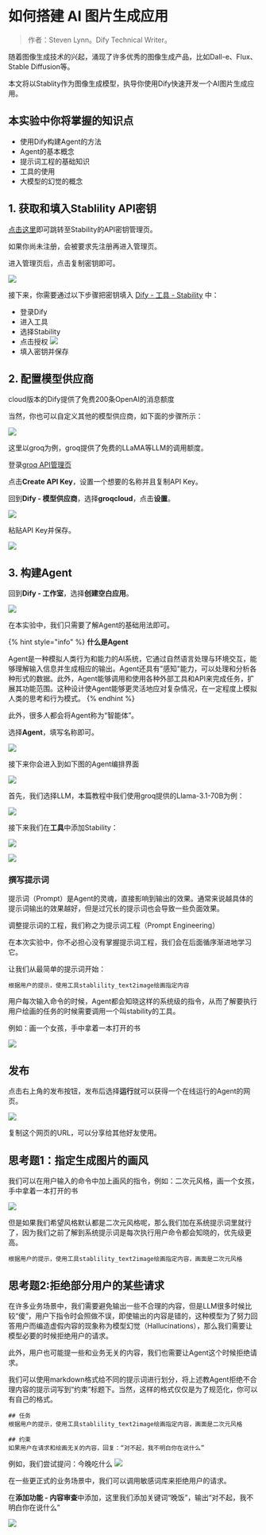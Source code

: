 # 如何搭建 AI 图片生成应用

> 作者：Steven Lynn。Dify Technical Writer。

随着图像生成技术的兴起，涌现了许多优秀的图像生成产品，比如Dall-e、Flux、Stable Diffusion等。

本文将以Stablity作为图像生成模型，执导你使用Dify快速开发一个AI图片生成应用。

## 本实验中你将掌握的知识点

- 使用Dify构建Agent的方法
- Agent的基本概念
- 提示词工程的基础知识
- 工具的使用
- 大模型的幻觉的概念

## 1. 获取和填入Stablility API密钥

[点击这里](https://platform.stability.ai/account/keys)即可跳转至Stability的API密钥管理页。

如果你尚未注册，会被要求先注册再进入管理页。

进入管理页后，点击复制密钥即可。

![](../../img/workshop/build-ai-image-generation-app-1.png)

接下来，你需要通过以下步骤把密钥填入 [Dify - 工具 - Stability](https://cloud.dify.ai/tools) 中：

- 登录Dify
- 进入工具
- 选择Stability
- 点击授权
![](../../img/workshop/build-ai-image-generation-app-2.png)
- 填入密钥并保存

## 2. 配置模型供应商

cloud版本的Dify提供了免费200条OpenAI的消息额度

当然，你也可以自定义其他的模型供应商，如下面的步骤所示：

![](../../img/workshop/build-ai-image-generation-app-3.png)

这里以groq为例，groq提供了免费的LLaMA等LLM的调用额度。

登录[groq API管理页](https://console.groq.com/keys)

点击**Create API Key**，设置一个想要的名称并且复制API Key。

回到**Dify - 模型供应商**，选择**groqcloud**，点击**设置**。

![](../../img/workshop/build-ai-image-generation-app-4.png)

粘贴API Key并保存。

![](../../img/workshop/build-ai-image-generation-app-5.png)

## 3. 构建Agent

回到**Dify - 工作室**，选择**创建空白应用**。

![](../../img/workshop/build-ai-image-generation-app-6.png)

在本实验中，我们只需要了解Agent的基础用法即可。

{% hint style="info" %}
**什么是Agent**

Agent是一种模拟人类行为和能力的AI系统，它通过自然语言处理与环境交互，能够理解输入信息并生成相应的输出。Agent还具有"感知"能力，可以处理和分析各种形式的数据。此外，Agent能够调用和使用各种外部工具和API来完成任务，扩展其功能范围。这种设计使Agent能够更灵活地应对复杂情况，在一定程度上模拟人类的思考和行为模式。
{% endhint %}

此外，很多人都会将Agent称为“智能体”。

选择**Agent**，填写名称即可。

![](../../img/workshop/build-ai-image-generation-app-7.png)

接下来你会进入到如下图的Agent编排界面

![](../../img/workshop/build-ai-image-generation-app-8.png)

首先，我们选择LLM，本篇教程中我们使用groq提供的Llama-3.1-70B为例：

![](../../img/workshop/build-ai-image-generation-app-9.png)

接下来我们在**工具**中添加Stability：

![](../../img/workshop/build-ai-image-generation-app-10.png)

![](../../img/workshop/build-ai-image-generation-app-11.png)

### 撰写提示词

提示词（Prompt）是Agent的灵魂，直接影响到输出的效果。通常来说越具体的提示词输出的效果越好，但是过冗长的提示词也会导致一些负面效果。

调整提示词的工程，我们称之为提示词工程（Prompt Engineering）

在本次实验中，你不必担心没有掌握提示词工程，我们会在后面循序渐进地学习它。

让我们从最简单的提示词开始：

```
根据用户的提示，使用工具stablility_text2image绘画指定内容
```

用户每次输入命令的时候，Agent都会知晓这样的系统级的指令，从而了解要执行用户绘画的任务的时候需要调用一个叫stability的工具。

例如：画一个女孩，手中拿着一本打开的书

![](../../img/workshop/build-ai-image-generation-app-12.png)

## 发布

点击右上角的发布按钮，发布后选择**运行**就可以获得一个在线运行的Agent的网页。

![](../../img/workshop/build-ai-image-generation-app-13.png)

复制这个网页的URL，可以分享给其他好友使用。

## 思考题1：指定生成图片的画风

我们可以在用户输入的命令中加上画风的指令，例如：二次元风格，画一个女孩，手中拿着一本打开的书

![](../../img/workshop/build-ai-image-generation-app-13.png)

但是如果我们希望风格默认都是二次元风格呢，那么我们加在系统提示词里就行了，因为我们之前了解到系统提示词是每次执行用户命令都会知晓的，优先级更高。

```
根据用户的提示，使用工具stablility_text2image绘画指定内容，画面是二次元风格
```

## 思考题2:拒绝部分用户的某些请求

在许多业务场景中，我们需要避免输出一些不合理的内容，但是LLM很多时候比较“傻”，用户下指令时会照做不误，即使输出的内容是错的，这种模型为了努力回答用户而编造虚假内容的现象称为模型幻觉（Hallucinations），那么我们需要让模型必要的时候拒绝用户的请求。

此外，用户也可能提一些和业务无关的内容，我们也需要让Agent这个时候拒绝请求。

我们可以使用markdown格式给不同的提示词进行划分，将上述教Agent拒绝不合理内容的提示词写到“约束”标题下。当然，这样的格式仅仅是为了规范化，你可以有自己的格式。

```
## 任务
根据用户的提示，使用工具stablility_text2image绘画指定内容，画面是二次元风格

## 约束
如果用户在请求和绘画无关的内容，回复：“对不起，我不明白你在说什么”
```

例如，我们尝试提问：今晚吃什么
![](../../img/workshop/build-ai-image-generation-app-15.png)

在一些更正式的业务场景中，我们可以调用敏感词库来拒绝用户的请求。

在**添加功能 - 内容审查**中添加，这里我们添加关键词“晚饭”，输出“对不起，我不明白你在说什么”

![](../../img/workshop/build-ai-image-generation-app-16.png)
